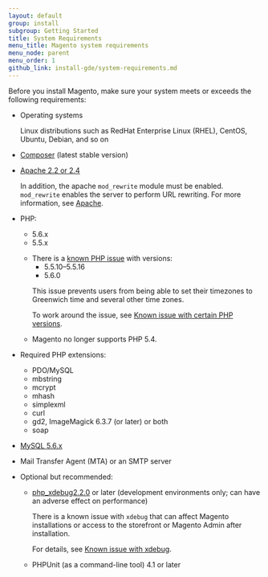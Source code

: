```yaml
---
layout: default
group: install
subgroup: Getting Started
title: System Requirements
menu_title: Magento system requirements
menu_node: parent
menu_order: 1
github_link: install-gde/system-requirements.md
---
```

 
 
Before you install Magento, make sure your system meets or exceeds the following requirements:

*	Operating systems 

	Linux distributions such as RedHat Enterprise Linux (RHEL), CentOS, Ubuntu, Debian, and so on

*	<a href="https://getcomposer.org/download/" target="_blank">Composer</a> (latest stable version)
*	<a href="http://httpd.apache.org/download.cgi" target="_blank">Apache 2.2 or 2.4</a>
	
	In addition, the apache `mod_rewrite` module must be enabled. `mod_rewrite` enables the server to perform URL rewriting. For more information, see <a href="{{ site.gdeurl }}install-gde/prereq/apache.html">Apache</a>.
	
*	PHP:

	*	5.6.x
	*	5.5.x 

	<div class="bs-callout bs-callout-info" id="info">
	<span class="glyphicon-class">
  	<ul><li>There is a <a href="https://bugs.php.net/bug.php?id=66985" target="_blank">known PHP issue</a> with versions:
  		<ul><li>5.5.10&ndash;5.5.16</li>
		<li>5.6.0</li></ul>
	</li>
	<p>This issue prevents users from being able to set their timezones to Greenwich time and several other time zones. </p>
	<p>To work around the issue, see <a href="{{ site.gdeurl }}release-notes/known-issues.html#known-devrc-php">Known issue with certain PHP versions</a>.</p>
	<li>Magento no longer supports PHP 5.4.</li></ul></span>
	</div>

*	Required PHP extensions:

	*	PDO/MySQL
	*	mbstring
	*	mcrypt
	*	mhash
	*	simplexml
	*	curl
	*	gd2, ImageMagick 6.3.7 (or later) or both
	*	soap

*	<a href="http://dev.mysql.com/doc/refman/5.6/en/installing.html" target="_blank">MySQL 5.6.x</a>
*	Mail Transfer Agent (MTA) or an SMTP server
*	Optional but recommended:

	*	<a href="http://xdebug.org/download.php" target="_blank">php_xdebug2.2.0</a> or later (development environments only; can have an adverse effect on performance)

		<div class="bs-callout bs-callout-info" id="info">
  		<p>There is a known issue with <code>xdebug</code> that can affect Magento installations or access to the storefront or Magento Admin after installation.</p>
  		<p>For details, see <a href="{{ site.gdeurl }}release-notes/known-issues.html#known-devbeta-xdebug">Known issue with xdebug</a>.
		</div>

    *	PHPUnit (as a command-line tool) 4.1 or later









